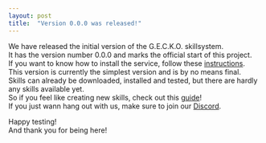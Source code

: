 ```yaml
---
layout: post
title:  "Version 0.0.0 was released!"
---
```


We have released the initial version of the G.E.C.K.O. skillsystem.  
It has the version number 0.0.0 and marks the official start of this project.  
If you want to know how to install the service, follow these [instructions](../_docs/installation.md).  
This version is currently the simplest version and is by no means final.  
Skills can already be downloaded, installed and tested, but there are hardly any skills available yet.  
So if you feel like creating new skills, check out this [guide](../_docs/create-skill/instruction.md)!  
If you just wann hang out with us, make sure to join our [Discord](../_docs/join.md#channels).
  
Happy testing!  
And thank you for being here!  